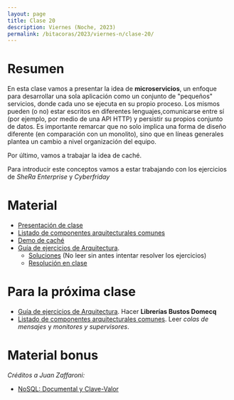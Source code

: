 ```yaml
---
layout: page
title: Clase 20
description: Viernes (Noche, 2023)
permalink: /bitacoras/2023/viernes-n/clase-20/
---
```


# Resumen

En esta clase vamos a presentar la idea de **microservicios**, un enfoque para desarrollar una sola aplicación como un conjunto de "pequeños" servicios, donde cada uno se ejecuta en su propio proceso. Los mismos pueden (o no) estar escritos en diferentes lenguajes,comunicarse entre sí (por ejemplo, por medio de una API HTTP) y persistir su propios conjunto de datos.
Es importante remarcar que no solo implica una forma de diseño diferente (en comparación con un monolito), sino que en líneas generales plantea un cambio a nivel organización del equipo.

Por último, vamos a trabajar la idea de caché.

Para introducir este conceptos vamos a estar trabajando con los ejercicios de *SheRa Enterprise* y *Cyberfriday*

# Material

- [Presentación de clase](https://docs.google.com/presentation/d/1wN7GvJYhBPNcaMGiw_iNRuFP454VK9sq_YnHumSf320/edit)
- [Listado de componentes arquitecturales comunes](https://docs.google.com/document/d/1LWr7tDy47qFQt8Y1XOGFWCra9NQkugqsSxSPt9QMiKs/edit#heading=h.n9ul1ib5i4m)
- [Demo de caché](https://github.com/flbulgarelli/cache-samples)
- [Guía de ejercicios de Arquitectura](https://docs.google.com/document/d/1snIOX5rNp3kwEkWF3R04-KuujUbMTOz1wanl3Rut0Ts/edit?usp=sharing).
    - [Soluciones](https://docs.google.com/document/d/1zQPyGbnyKMsMNedsSnFWLobyGUUU2KTuGOyoPIsvnSw/edit#heading=h.o8eoqhxo0gxt) (No leer sin antes intentar resolver los ejercicios)
    - [Resolución en clase](https://docs.google.com/document/d/1ORo7-7Vq0Bv9Cdxa_EsIDpldrWRVKCayPZj1pvgUW_s/edit)

# Para la próxima clase

- [Guía de ejercicios de Arquitectura](https://docs.google.com/document/d/1snIOX5rNp3kwEkWF3R04-KuujUbMTOz1wanl3Rut0Ts/edit?usp=sharing). Hacer **Librerías Bustos Domecq**
- [Listado de componentes arquitecturales comunes](https://docs.google.com/document/d/1LWr7tDy47qFQt8Y1XOGFWCra9NQkugqsSxSPt9QMiKs/edit#heading=h.n9ul1ib5i4m). Leer _colas de mensajes_ y _monitores y supervisores_.  

# Material bonus

_Créditos a Juan Zaffaroni:_

- [NoSQL: Documental y Clave-Valor](https://drive.google.com/file/d/1AVroYEf3CCqHZtRC-YBA3h6G6X-nJCg4/view?usp=sharing)
